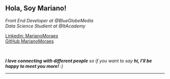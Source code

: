 <h2> Hola, Soy Mariano! </h2>

<p><em>Front End Developer at @BlueGlobeMedia </br> Data Science Studient at @ItAcademy </em></p>

[Linkedin: MarianoMoraes](https://www.linkedin.com/in/mariano-moraes/) </br>
[GitHub MarianoMoraes](https://github.com/MarianoMoraes)

</br>

 <em><b>I love connecting with different people</b> so if you want to say <b>hi, I'll be happy to meet you more!</b> :)</em>

---
